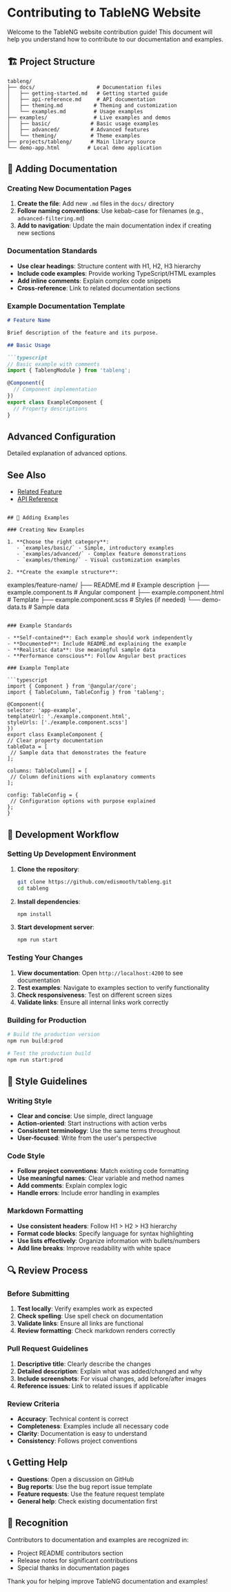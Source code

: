 # Contributing to TableNG Website

Welcome to the TableNG website contribution guide! This document will help you understand how to contribute to our documentation and examples.

## 🏗️ Project Structure

```
tableng/
├── docs/                    # Documentation files
│   ├── getting-started.md   # Getting started guide
│   ├── api-reference.md     # API documentation
│   ├── theming.md          # Theming and customization
│   └── examples.md         # Usage examples
├── examples/               # Live examples and demos
│   ├── basic/             # Basic usage examples
│   ├── advanced/          # Advanced features
│   └── theming/           # Theme examples
├── projects/tableng/      # Main library source
└── demo-app.html         # Local demo application
```

## 📝 Adding Documentation

### Creating New Documentation Pages

1. **Create the file**: Add new `.md` files in the `docs/` directory
2. **Follow naming conventions**: Use kebab-case for filenames (e.g., `advanced-filtering.md`)
3. **Add to navigation**: Update the main documentation index if creating new sections

### Documentation Standards

- **Use clear headings**: Structure content with H1, H2, H3 hierarchy
- **Include code examples**: Provide working TypeScript/HTML examples
- **Add inline comments**: Explain complex code snippets
- **Cross-reference**: Link to related documentation sections

### Example Documentation Template

```markdown
# Feature Name

Brief description of the feature and its purpose.

## Basic Usage

```typescript
// Basic example with comments
import { TablengModule } from 'tableng';

@Component({
  // Component implementation
})
export class ExampleComponent {
  // Property descriptions
}
```

## Advanced Configuration

Detailed explanation of advanced options.

## See Also

- [Related Feature](./related-feature.md)
- [API Reference](./api-reference.md)
```

## 🎯 Adding Examples

### Creating New Examples

1. **Choose the right category**:
   - `examples/basic/` - Simple, introductory examples
   - `examples/advanced/` - Complex feature demonstrations
   - `examples/theming/` - Visual customization examples

2. **Create the example structure**:
   ```
   examples/feature-name/
   ├── README.md           # Example description
   ├── example.component.ts # Angular component
   ├── example.component.html # Template
   ├── example.component.scss # Styles (if needed)
   └── demo-data.ts       # Sample data
   ```

### Example Standards

- **Self-contained**: Each example should work independently
- **Documented**: Include README.md explaining the example
- **Realistic data**: Use meaningful sample data
- **Performance conscious**: Follow Angular best practices

### Example Template

```typescript
import { Component } from '@angular/core';
import { TableColumn, TableConfig } from 'tableng';

@Component({
  selector: 'app-example',
  templateUrl: './example.component.html',
  styleUrls: ['./example.component.scss']
})
export class ExampleComponent {
  // Clear property documentation
  tableData = [
    // Sample data that demonstrates the feature
  ];

  columns: TableColumn[] = [
    // Column definitions with explanatory comments
  ];

  config: TableConfig = {
    // Configuration options with purpose explained
  };
}
```

## 🚀 Development Workflow

### Setting Up Development Environment

1. **Clone the repository**:
   ```bash
   git clone https://github.com/edismooth/tableng.git
   cd tableng
   ```

2. **Install dependencies**:
   ```bash
   npm install
   ```

3. **Start development server**:
   ```bash
   npm run start
   ```

### Testing Your Changes

1. **View documentation**: Open `http://localhost:4200` to see documentation
2. **Test examples**: Navigate to examples section to verify functionality
3. **Check responsiveness**: Test on different screen sizes
4. **Validate links**: Ensure all internal links work correctly

### Building for Production

```bash
# Build the production version
npm run build:prod

# Test the production build
npm run start:prod
```

## 📐 Style Guidelines

### Writing Style

- **Clear and concise**: Use simple, direct language
- **Action-oriented**: Start instructions with action verbs
- **Consistent terminology**: Use the same terms throughout
- **User-focused**: Write from the user's perspective

### Code Style

- **Follow project conventions**: Match existing code formatting
- **Use meaningful names**: Clear variable and method names
- **Add comments**: Explain complex logic
- **Handle errors**: Include error handling in examples

### Markdown Formatting

- **Use consistent headers**: Follow H1 > H2 > H3 hierarchy
- **Format code blocks**: Specify language for syntax highlighting
- **Use lists effectively**: Organize information with bullets/numbers
- **Add line breaks**: Improve readability with white space

## 🔍 Review Process

### Before Submitting

1. **Test locally**: Verify examples work as expected
2. **Check spelling**: Use spell check on documentation
3. **Validate links**: Ensure all links are functional
4. **Review formatting**: Check markdown renders correctly

### Pull Request Guidelines

1. **Descriptive title**: Clearly describe the changes
2. **Detailed description**: Explain what was added/changed and why
3. **Include screenshots**: For visual changes, add before/after images
4. **Reference issues**: Link to related issues if applicable

### Review Criteria

- **Accuracy**: Technical content is correct
- **Completeness**: Examples include all necessary code
- **Clarity**: Documentation is easy to understand
- **Consistency**: Follows project conventions

## 📞 Getting Help

- **Questions**: Open a discussion on GitHub
- **Bug reports**: Use the bug report issue template
- **Feature requests**: Use the feature request template
- **General help**: Check existing documentation first

## 🎉 Recognition

Contributors to documentation and examples are recognized in:
- Project README contributors section
- Release notes for significant contributions
- Special thanks in documentation pages

Thank you for helping improve TableNG documentation and examples!
